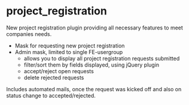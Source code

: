 # project_registration

New project registration plugin providing all necessary features to meet companies needs.

- Mask for requesting new project registration
- Admin mask, limited to single FE-usergroup
  - allows you to display all project registration requests submitted
  - filter/sort them by fields displayed, using jQuery plugin
  - accept/reject open requests
  - delete rejected requests

Includes automated mails, once the request was kicked off and also on status change to accepted/rejected.
